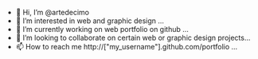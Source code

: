 - 👋 Hi, I’m @artedecimo
- 👀 I’m interested in web and graphic design ...
- 🌱 I’m currently working on web portfolio on github ...
- 💞️ I’m looking to collaborate on certain web or graphic design projects...
- 📫 How to reach me http://["my_username"].github.com/portfolio ...

<!---
artedecimo/artedecimo is a ✨ special ✨ repository because its `README.md` (this file) appears on your GitHub profile.
You can click the Preview link to take a look at your changes.
--->
